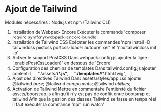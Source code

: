 # Ajout de Tailwind
Modules nécessaires :
	Node.js et npm (Tailwind CLI)
1. Installation de Webpack Encore
	Exécuter la commande 'composer require symfony/webpack-encore-bundle'
2. Installation de Tailwind CSS
	Exécuter les commandes 'npm install -D tailwindcss postcss postcss-loader autoprefixer' et 'npx tailwindcss init -p'
3. Activer le support PostCSS
	Dans webpack.config.js ajouter la ligne : '.enablePostCssLoader()' en dessous de 'Encore'
4. Configuration des chemins de templates
	Dans tailwind.config.js ajouter
		content: [
		    "./assets/**/*.js",
		    "./templates/**/*.html.twig",
		  ],
5. Ajout des directives Tailwind
	Dans assets/styles/app.css ajouter
		@tailwind _base_;
		@tailwind _components_;
		@tailwind _utilities_;
6. Activation de Tailwind
	Mettre en commentaire l'entièreté du fichier assets/bootstrap.js afin qu'il n'y est pas de conflit entre bootstrap et tailwind
	Afin que la gestion des classes Tailwind se fasse en temps réel il faut exécuter la commance 'npm run watch'

